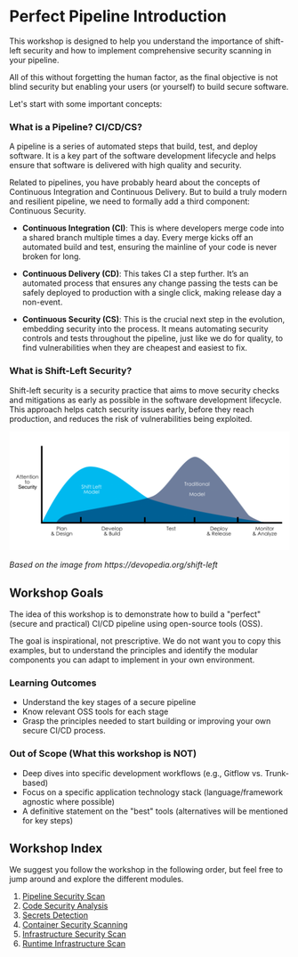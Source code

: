 # Perfect Pipeline Introduction

This workshop is designed to help you understand the importance of shift-left security and how to implement comprehensive security scanning in your pipeline.

All of this without forgetting the human factor, as the final objective is not blind security but enabling your users (or yourself) to build secure software.

Let's start with some important concepts:

### What is a Pipeline? CI/CD/CS?

A pipeline is a series of automated steps that build, test, and deploy software. It is a key part of the software development lifecycle and helps ensure that software is delivered with high quality and security.

Related to pipelines, you have probably heard about the concepts of Continuous Integration and Continuous Delivery. But to build a truly modern and resilient pipeline, we need to formally add a third component: Continuous Security.

- **Continuous Integration (CI)**: This is where developers merge code into a shared branch multiple times a day. Every merge kicks off an automated build and test, ensuring the mainline of your code is never broken for long.

- **Continuous Delivery (CD)**: This takes CI a step further. It’s an automated process that ensures any change passing the tests can be safely deployed to production with a single click, making release day a non-event.

- **Continuous Security (CS)**: This is the crucial next step in the evolution, embedding security into the process. It means automating security controls and tests throughout the pipeline, just like we do for quality, to find vulnerabilities when they are cheapest and easiest to fix.



### What is Shift-Left Security?

Shift-left security is a security practice that aims to move security checks and mitigations as early as possible in the software development lifecycle. This approach helps catch security issues early, before they reach production, and reduces the risk of vulnerabilities being exploited.

<p align="center">
<img src="./imgs/shift-left.png" alt="Shift-Left Security" width="800">
<p><em>Based on the image from https://devopedia.org/shift-left</em></p>
</p>


## Workshop Goals
The idea of this workshop is to demonstrate how to build a "perfect" (secure and practical) CI/CD pipeline using open-source tools (OSS).

The goal is inspirational, not prescriptive. We do not want you to copy this examples, but to understand the principles and identify the modular components you can adapt to implement in your own environment.

### Learning Outcomes
- Understand the key stages of a secure pipeline
- Know relevant OSS tools for each stage
- Grasp the principles needed to start building or improving your own secure CI/CD process.


### Out of Scope (What this workshop is NOT)
- Deep dives into specific development workflows (e.g., Gitflow vs. Trunk-based)
- Focus on a specific application technology stack (language/framework agnostic where possible)
- A definitive statement on the "best" tools (alternatives will be mentioned for key steps)


## Workshop Index
We suggest you follow the workshop in the following order, but feel free to jump around and explore the different modules.

1. [Pipeline Security Scan](pipeline_scan/)
2. [Code Security Analysis](code_scan/)
3. [Secrets Detection](secrets_scan/)
4. [Container Security Scanning](container_scan/)
5. [Infrastructure Security Scan](iac_scan/)
6. [Runtime Infrastructure Scan](runtime_infra_scan/)



